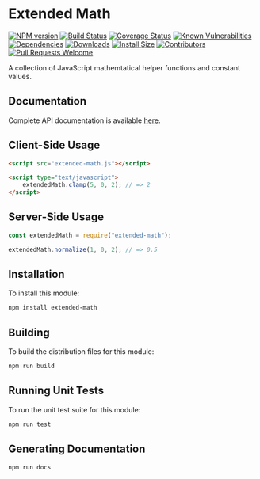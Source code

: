 # Extended Math

[![NPM version][npm-version-image]][npm-url]
[![Build Status][build-status-image]][build-status-url]
[![Coverage Status][coverage-image]][coverage-url]
[![Known Vulnerabilities][vulnerabilities-image]][vulnerabilities-url]
[![Dependencies][dependencies-image]][dependencies-url]
[![Downloads][npm-downloads-image]][npm-url]
[![Install Size][install-size-image]][install-size-url]
[![Contributors][contributors-image]][contributors-url]
[![Pull Requests Welcome][pull-requests-image]][pull-requests-url]

A collection of JavaScript mathemtatical helper functions and constant values.

## Documentation

Complete API documentation is available [here][documentation-url].

## Client-Side Usage

```html
<script src="extended-math.js"></script>

<script type="text/javascript">
	extendedMath.clamp(5, 0, 2); // => 2 
</script>
```

## Server-Side Usage

```javascript
const extendedMath = require("extended-math");

extendedMath.normalize(1, 0, 2); // => 0.5
```

## Installation

To install this module:
```bash
npm install extended-math
```

## Building

To build the distribution files for this module:
```bash
npm run build
```

## Running Unit Tests

To run the unit test suite for this module:
```bash
npm run test
```

## Generating Documentation

```bash
npm run docs
```

[documentation-url]: https://nitro404.github.io/extended-math/module-extendedMath.html

[npm-url]: https://www.npmjs.com/package/extended-math
[npm-version-image]: https://img.shields.io/npm/v/extended-math.svg
[npm-downloads-image]: http://img.shields.io/npm/dm/extended-math.svg

[build-status-url]: https://travis-ci.org/nitro404/extended-math
[build-status-image]: https://travis-ci.org/nitro404/extended-math.svg?branch=master

[coverage-url]: https://coveralls.io/github/nitro404/extended-math?branch=master
[coverage-image]: https://coveralls.io/repos/github/nitro404/extended-math/badge.svg?branch=master

[vulnerabilities-url]: https://snyk.io/test/github/nitro404/extended-math?targetFile=package.json
[vulnerabilities-image]: https://snyk.io/test/github/nitro404/extended-math/badge.svg?targetFile=package.json

[dependencies-url]: https://david-dm.org/nitro404/extended-math
[dependencies-image]: https://img.shields.io/david/nitro404/extended-math.svg

[install-size-url]: https://packagephobia.now.sh/result?p=extended-math
[install-size-image]: https://badgen.net/packagephobia/install/extended-math

[contributors-url]: https://github.com/nitro404/extended-math/graphs/contributors
[contributors-image]: https://img.shields.io/github/contributors/nitro404/extended-math.svg

[pull-requests-url]: https://github.com/nitro404/extended-math/pulls
[pull-requests-image]: https://img.shields.io/badge/PRs-welcome-brightgreen.svg
